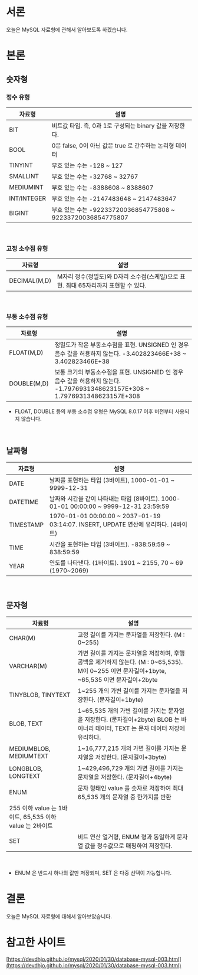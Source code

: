 # 서론

오늘은 MySQL 자료형에 관해서 알아보도록 하겠습니다. 

# 본론

## 숫자형

### 정수 유형

|자료형|설명|
|---|------|
|BIT|비트값 타입. 즉, 0과 1로 구성되는 binary 값을 저장한다.|
|BOOL|0은 false, 0이 아닌 값은 true 로 간주하는 논리형 데이터|
|TINYINT|부호 있는 수는 -128 ~ 127|
|SMALLINT|부호 있는 수는 -32768 ~ 32767|
|MEDIUMINT|부호 있는 수는 -8388608 ~ 8388607|
|INT/INTEGER|부호 있는 수는 -2147483648 ~ 2147483647|
|BIGINT|부호 있는 수는 -92233720036854775808 ~ 92233720036854775807|

<br> 

### 고정 소수점 유형 

|자료형|설명|
|---|------|
|DECIMAL(M,D)|M자리 정수(정밀도)와 D자리 소수점(스케일)으로 표현. 최대 65자리까지 표현할 수 있다.|

<br>

### 부동 소수점 유형

|자료형|설명|
|---|------|
|FLOAT(M,D)|정밀도가 작은 부동소수점을 표현. UNSIGNED 인 경우 음수 값을 허용하지 않는다. -3.402823466E+38 ~ 3.402823466E+38|
|DOUBLE(M,D)|보통 크기의 부동소수점을 표현. UNSIGNED 인 경우 음수 값을 허용하지 않는다. -1.7976931348623157E+308 ~ 1.7976931348623157E+308|

- FLOAT, DOUBLE 등의 부동 소수점 유형은 MySQL 8.0.17 이후 버전부터 사용되지 않습니다.

<br>

## 날짜형

|자료형|설명|
|---|------|
|DATE|날짜를 표현하는 타입 (3바이트), 1000-01-01 ~ 9999-12-31|
|DATETIME|날짜와 시간을 같이 나타내는 타입 (8바이트). 1000-01-01 00:00:00 ~ 9999-12-31 23:59:59|
|TIMESTAMP|1970-01-01 00:00:00 ~ 2037-01-19 03:14:07. INSERT, UPDATE 연산에 유리하다. (4바이트)|
|TIME|시간을 표현하는 타입 (3바이트). -838:59:59 ~ 838:59:59|
|YEAR|연도를 나타낸다. (1바이트). 1901 ~ 2155, 70 ~ 69 (1970~2069)|

<br>

## 문자형

|자료형|설명|
|---|------|
|CHAR(M)|고정 길이를 가지는 문자열을 저장한다. (M : 0~255)|
|VARCHAR(M)|가변 길이를 가지는 문자열을 저장하며, 후행 공백을 제거하지 않는다. (M : 0~65,535). M이 0~255 이면 문자길이+1byte, ~65,535 이면 문자길이+2byte|
|TINYBLOB, TINYTEXT|1~255 개의 가변 길이를 가지는 문자열을 저장한다. (문자길이+1byte)|
|BLOB, TEXT|1~65,535 개의 가변 길이를 가지는 문자열을 저장한다. (문자길이+2byte) BLOB 는 바이너리 데이터, TEXT 는 문자 데이터 저장에 유리하다.|
|MEDIUMBLOB, MEDIUMTEXT|1~16,777,215 개의 가변 길이를 가지는 문자열을 저장한다. (문자길이+3byte)|
|LONGBLOB, LONGTEXT|1~429,496,729 개의 가변 길이를 가지는 문자열을 저장한다. (문자길이+4byte)|
|ENUM|문자 형태인 value 를 숫자로 저장하여 최대 65,535 개의 문자열 중 한가지를 반환
255 이하 value 는 1바이트, 65,535 이하 value 는 2바이트|
|SET|비트 연산 열거형, ENUM 형과 동일하게 문자열 값을 정수값으로 매핑하여 저장한다.|

<br>

- ENUM 은 반드시 하나의 값만 저장되며, SET 은 다중 선택이 가능합니다.

# 결론

오늘은 MySQL 자료형에 대해서 알아보았습니다. 

# 참고한 사이트

[https://devdhjo.github.io/mysql/2020/01/30/database-mysql-003.html](https://devdhjo.github.io/mysql/2020/01/30/database-mysql-003.html)